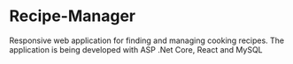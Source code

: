 # Recipe-Manager
Responsive web application for finding and managing cooking recipes.
The application is being developed with ASP .Net Core, React and MySQL
